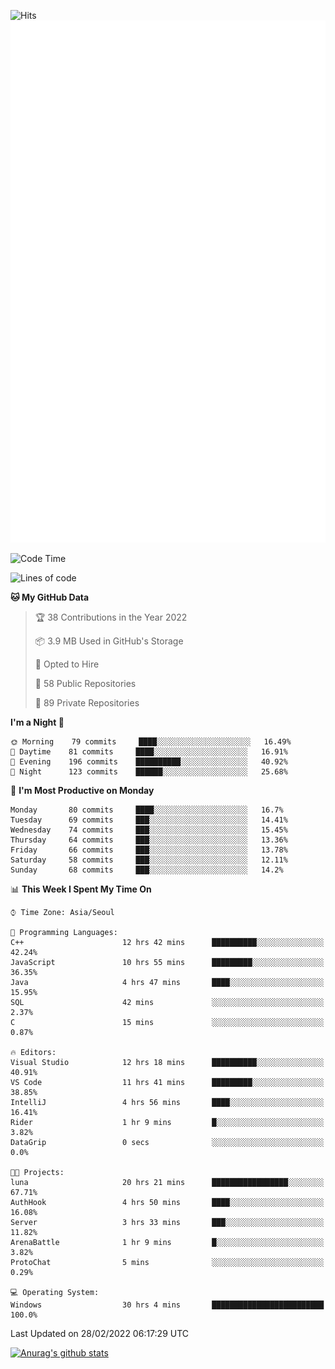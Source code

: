 ![Hits](https://hits.seeyoufarm.com/api/count/incr/badge.svg?url=https%3A%2F%2Fgithub.com%2Fkokose1234&count_bg=%2379C83D&title_bg=%23555555&icon=apple.svg&icon_color=%23E7E7E7&title=hits&edge_flat=false)
<br/>
![Metrics](https://github.com/kokose1234/kokose1234/blob/main/github-metrics.svg)

<!--START_SECTION:waka-->
![Code Time](http://img.shields.io/badge/Code%20Time-521%20hrs%2016%20mins-blue)

![Lines of code](https://img.shields.io/badge/From%20Hello%20World%20I%27ve%20Written-8%20Million%20lines%20of%20code-blue)

**🐱 My GitHub Data** 

> 🏆 38 Contributions in the Year 2022
 > 
> 📦 3.9 MB Used in GitHub's Storage 
 > 
> 💼 Opted to Hire
 > 
> 📜 58 Public Repositories 
 > 
> 🔑 89 Private Repositories  
 > 
**I'm a Night 🦉** 

```text
🌞 Morning    79 commits     ████░░░░░░░░░░░░░░░░░░░░░   16.49% 
🌆 Daytime    81 commits     ████░░░░░░░░░░░░░░░░░░░░░   16.91% 
🌃 Evening    196 commits    ██████████░░░░░░░░░░░░░░░   40.92% 
🌙 Night      123 commits    ██████░░░░░░░░░░░░░░░░░░░   25.68%

```
📅 **I'm Most Productive on Monday** 

```text
Monday       80 commits     ████░░░░░░░░░░░░░░░░░░░░░   16.7% 
Tuesday      69 commits     ███░░░░░░░░░░░░░░░░░░░░░░   14.41% 
Wednesday    74 commits     ███░░░░░░░░░░░░░░░░░░░░░░   15.45% 
Thursday     64 commits     ███░░░░░░░░░░░░░░░░░░░░░░   13.36% 
Friday       66 commits     ███░░░░░░░░░░░░░░░░░░░░░░   13.78% 
Saturday     58 commits     ███░░░░░░░░░░░░░░░░░░░░░░   12.11% 
Sunday       68 commits     ███░░░░░░░░░░░░░░░░░░░░░░   14.2%

```


📊 **This Week I Spent My Time On** 

```text
⌚︎ Time Zone: Asia/Seoul

💬 Programming Languages: 
C++                      12 hrs 42 mins      ██████████░░░░░░░░░░░░░░░   42.24% 
JavaScript               10 hrs 55 mins      █████████░░░░░░░░░░░░░░░░   36.35% 
Java                     4 hrs 47 mins       ████░░░░░░░░░░░░░░░░░░░░░   15.95% 
SQL                      42 mins             ░░░░░░░░░░░░░░░░░░░░░░░░░   2.37% 
C                        15 mins             ░░░░░░░░░░░░░░░░░░░░░░░░░   0.87%

🔥 Editors: 
Visual Studio            12 hrs 18 mins      ██████████░░░░░░░░░░░░░░░   40.91% 
VS Code                  11 hrs 41 mins      █████████░░░░░░░░░░░░░░░░   38.85% 
IntelliJ                 4 hrs 56 mins       ████░░░░░░░░░░░░░░░░░░░░░   16.41% 
Rider                    1 hr 9 mins         █░░░░░░░░░░░░░░░░░░░░░░░░   3.82% 
DataGrip                 0 secs              ░░░░░░░░░░░░░░░░░░░░░░░░░   0.0%

🐱‍💻 Projects: 
luna                     20 hrs 21 mins      █████████████████░░░░░░░░   67.71% 
AuthHook                 4 hrs 50 mins       ████░░░░░░░░░░░░░░░░░░░░░   16.08% 
Server                   3 hrs 33 mins       ███░░░░░░░░░░░░░░░░░░░░░░   11.82% 
ArenaBattle              1 hr 9 mins         █░░░░░░░░░░░░░░░░░░░░░░░░   3.82% 
ProtoChat                5 mins              ░░░░░░░░░░░░░░░░░░░░░░░░░   0.29%

💻 Operating System: 
Windows                  30 hrs 4 mins       █████████████████████████   100.0%

```


 Last Updated on 28/02/2022 06:17:29 UTC
<!--END_SECTION:waka-->

[![Anurag's github stats](https://github-readme-stats.vercel.app/api?username=kokose1234&theme=dracula)](https://github.com/anuraghazra/github-readme-stats)



	
